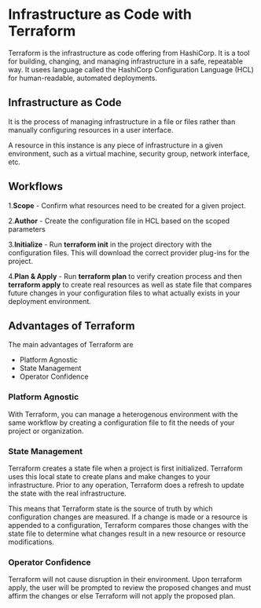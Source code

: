 # Infrastructure as Code with Terraform

Terraform is the infrastructure as code offering from HashiCorp. It is a tool for building, changing, and managing infrastructure in a safe, repeatable way. It usees language called the HashiCorp Configuration Language (HCL) for human-readable, automated deployments.


## Infrastructure as Code

It is the process of managing infrastructure in a file or files rather than manually configuring resources in a user interface.

 A resource in this instance is any piece of infrastructure in a given environment, such as a virtual machine, security group, network interface, etc.

## Workflows

1.**Scope** - Confirm what resources need to be created for a given project.

2.**Author** - Create the configuration file in HCL based on the scoped parameters

3.**Initialize** - Run **terraform init** in the project directory with the configuration files. This will download the correct provider plug-ins for the project.

4.**Plan & Apply** - Run **terraform plan** to verify creation process and then **terraform apply** to create real resources as well as state file that compares future changes in your configuration files to what actually exists in your deployment environment.

## Advantages of Terraform

The main advantages of Terraform are

- Platform Agnostic
- State Management
- Operator Confidence

### Platform Agnostic
With Terraform, you can manage a heterogenous environment with the same workflow by creating a configuration file to fit the needs of your project or organization.

### State Management
Terraform creates a state file when a project is first initialized. Terraform uses this local state to create plans and make changes to your infrastructure. Prior to any operation, Terraform does a refresh to update the state with the real infrastructure.

This means that Terraform state is the source of truth by which configuration changes are measured. If a change is made or a resource is appended to a configuration, Terraform compares those changes with the state file to determine what changes result in a new resource or resource modifications.

### Operator Confidence

Terraform will not cause disruption in their environment. Upon terraform apply, the user will be prompted to review the proposed changes and must affirm the changes or else Terraform will not apply the proposed plan.
